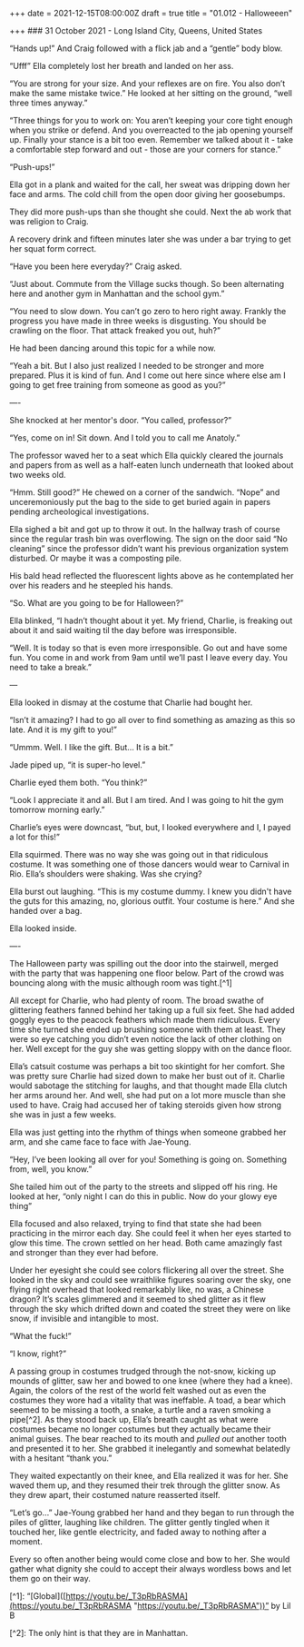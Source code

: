 +++
date = 2021-12-15T08:00:00Z
draft = true
title = "01.012 - Halloweeen"

+++
\### 31 October 2021 - Long Island City, Queens, United States

“Hands up!” And Craig followed with a flick jab and a “gentle” body blow.

“Ufff” Ella completely lost her breath and landed on her ass.

“You are strong for your size. And your reflexes are on fire. You also don’t make the same mistake twice.” He looked at her sitting on the ground, “well three times anyway.”

“Three things for you to work on: You aren’t keeping your core tight enough when you strike or defend. And you overreacted to the jab opening yourself up. Finally your stance is a bit too even. Remember we talked about it - take a comfortable step forward and out - those are your corners for stance.”

“Push-ups!”

Ella got in a plank and waited for the call, her sweat was dripping down her face and arms. The cold chill from the open door giving her goosebumps.

They did more push-ups than she thought she could. Next the ab work that was religion to Craig.

A recovery drink and fifteen minutes later she was under a bar trying to get her squat form correct.

“Have you been here everyday?” Craig asked.

“Just about. Commute from the Village sucks though. So been alternating here and another gym in Manhattan and the school gym.”

“You need to slow down. You can’t go zero to hero right away. Frankly the progress you have made in three weeks is disgusting. You should be crawling on the floor. That attack freaked you out, huh?”

He had been dancing around this topic for a while now.

“Yeah a bit. But I also just realized I needed to be stronger and more prepared. Plus it is kind of fun. And I come out here since where else am I going to get free training from someone as good as you?”

—-

She knocked at her mentor's door. “You called, professor?”

“Yes, come on in! Sit down. And I told you to call me Anatoly.”

The professor waved her to a seat which Ella quickly cleared the journals and papers from as well as a half-eaten lunch underneath that looked about two weeks old.

“Hmm. Still good?” He chewed on a corner of the sandwich. “Nope” and unceremoniously put the bag to the side to get buried again in papers pending archeological investigations.

Ella sighed a bit and got up to throw it out. In the hallway trash of course since the regular trash bin was overflowing. The sign on the door said “No cleaning” since the professor didn’t want his previous organization system disturbed. Or maybe it was a composting pile.

His bald head reflected the fluorescent lights above as he contemplated her over his readers and he steepled his hands.

“So. What are you going to be for Halloween?”

Ella blinked, “I hadn’t thought about it yet. My friend, Charlie, is freaking out about it and said waiting til the day before was irresponsible.

“Well. It is today so that is even more irresponsible. Go out and have some fun. You come in and work from 9am until we’ll past I leave every day. You need to take a break.”

—

Ella looked in dismay at the costume that Charlie had bought her.

“Isn’t it amazing? I had to go all over to find something as amazing as this so late. And it is my gift to you!”

“Ummm. Well. I like the gift. But… It is a bit.”

Jade piped up, “it is super-ho level.”

Charlie eyed them both. “You think?”

“Look I appreciate it and all. But I am tired. And I was going to hit the gym tomorrow morning early.”

Charlie’s eyes were downcast, “but, but, I looked everywhere and I, I payed a lot for this!”

Ella squirmed. There was no way she was going out in that ridiculous costume. It was something one of those dancers would wear to Carnival in Rio. Ella’s shoulders were shaking. Was she crying?

Ella burst out laughing. “This is my costume dummy. I knew you didn't have the guts for this amazing, no, glorious outfit. Your costume is here.” And she handed over a bag.

Ella looked inside.

—-

The Halloween party was spilling out the door into the stairwell, merged with the party that was happening one floor below. Part of the crowd was bouncing along with the music although room was tight.\[^1\]

All except for Charlie, who had plenty of room. The broad swathe of glittering feathers fanned behind her taking up a full six feet. She had added goggly eyes to the peacock feathers which made them ridiculous. Every time she turned she ended up brushing someone with them at least. They were so eye catching you didn’t even notice the lack of other clothing on her. Well except for the guy she was getting sloppy with on the dance floor.

Ella’s catsuit costume was perhaps a bit too skintight for her comfort. She was pretty sure Charlie had sized down to make her bust out of it. Charlie would sabotage the stitching for laughs, and that thought made Ella clutch her arms around her. And well, she had put on a lot more muscle than she used to have. Craig had accused her of taking steroids given how strong she was in just a few weeks.

Ella was just getting into the rhythm of things when someone grabbed her arm, and she came face to face with Jae-Young.

“Hey, I’ve been looking all over for you! Something is going on. Something from, well, you know.”

She tailed him out of the party to the streets and slipped off his ring. He looked at her, “only night I can do this in public. Now do your glowy eye thing”

Ella focused and also relaxed, trying to find that state she had been practicing in the mirror each day. She could feel it when her eyes started to glow this time. The crown settled on her head. Both came amazingly fast and stronger than they ever had before.

Under her eyesight she could see colors flickering all over the street. She looked in the sky and could see wraithlike figures soaring over the sky, one flying right overhead that looked remarkably like, no was, a Chinese dragon? It’s scales glimmered and it seemed to shed glitter as it flew through the sky which drifted down and coated the street they were on like snow, if invisible and intangible to most.

“What the fuck!”

“I know, right?”

A passing group in costumes trudged through the not-snow, kicking up mounds of glitter, saw her and bowed to one knee (where they had a knee). Again, the colors of the rest of the world felt washed out as even the costumes they wore had a vitality that was ineffable. A toad, a bear which seemed to be missing a tooth, a snake, a turtle and a raven smoking a pipe\[^2\]. As they stood back up, Ella’s breath caught as what were costumes became no longer costumes but they actually became their animal guises. The bear reached to its mouth and <em>pulled out</em> another tooth and presented it to her. She grabbed it inelegantly and somewhat belatedly with a hesitant “thank you.”

They waited expectantly on their knee, and Ella realized it was for her. She waved them up, and they resumed their trek through the glitter snow. As they drew apart, their costumed nature reasserted itself.

“Let’s go…” Jae-Young grabbed her hand and they began to run through the piles of glitter, laughing like children. The glitter gently tingled when it touched her, like gentle electricity, and faded away to nothing after a moment.

Every so often another being would come close and bow to her. She would gather what dignity she could to accept their always wordless bows and let them go on their way.

\[^1\]: “\[Global\]([https://youtu.be/_T3pRbRASMA](https://youtu.be/_T3pRbRASMA "https://youtu.be/_T3pRbRASMA"))” by Lil B

\[^2\]: The only hint is that they are in Manhattan.